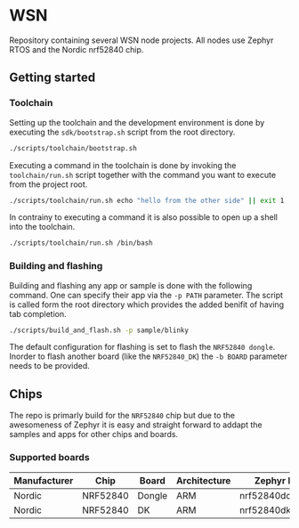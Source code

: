 # WSN

Repository containing several WSN node projects. All nodes use Zephyr RTOS and the Nordic nrf52840 chip.

## Getting started

### Toolchain

Setting up the toolchain and the development environment is done by executing the ```sdk/bootstrap.sh``` script from the root directory.

```sh
./scripts/toolchain/bootstrap.sh
```

Executing a command in the toolchain is done by invoking the ```toolchain/run.sh``` script together with the command you want to execute from the project root.

```sh
./scripts/toolchain/run.sh echo "hello from the other side" || exit 1
```

In contrainy to executing a command it is also possible to open up a shell into the toolchain.

```sh
./scripts/toolchain/run.sh /bin/bash
```

### Building and flashing

Building and flashing any app or sample is done with the following command. One can specify their app via the ```-p PATH``` parameter. The script is called form the root directory which provides the added benifit of having tab completion.

```sh
./scripts/build_and_flash.sh -p sample/blinky
```

The default configuration for flashing is set to flash the ```NRF52840 dongle```. Inorder to flash another board (like the ```NRF52840_DK```) the ```-b BOARD``` parameter needs to be provided.

## Chips

The repo is primarly build for the ```NRF52840``` chip but due to the awesomeness of Zephyr it is easy and straight forward to addapt the samples and apps for other chips and boards.

### Supported boards

| Manufacturer | Chip     | Board  | Architecture | Zephyr board name       |
|--------------|----------|--------|--------------|-------------------------|
| Nordic       | NRF52840 | Dongle | ARM          | nrf52840dongle_nrf52840 |
| Nordic       | NRF52840 | DK     | ARM          | nrf52840dk_nrf52840     |
